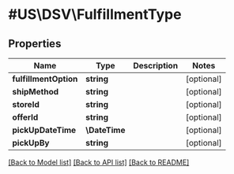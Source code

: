 # #US\DSV\FulfillmentType

## Properties

Name | Type | Description | Notes
------------ | ------------- | ------------- | -------------
**fulfillmentOption** | **string** |  | [optional]
**shipMethod** | **string** |  | [optional]
**storeId** | **string** |  | [optional]
**offerId** | **string** |  | [optional]
**pickUpDateTime** | **\DateTime** |  | [optional]
**pickUpBy** | **string** |  | [optional]


[[Back to Model list]](../) [[Back to API list]](../../Api/US/DSV) [[Back to README]](../../README.md)
